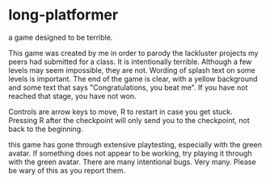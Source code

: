 # long-platformer




a game designed to be terrible.

This game was created by me in order to parody the lackluster projects my peers had submitted for a class. It is intentionally terrible. Although a few levels may seem impossible, they are not. Wording of splash text on some levels is important. The end of the game is clear, with a yellow background and some text that says "Congratulations, you beat me". If you have not reached that stage, you have not won.

Controls are arrow keys to move, R to restart in case you get stuck. Pressing R after the checkpoint will only send you to the checkpoint, not back to the beginning.

this game has gone through extensive playtesting, especially with the green avatar. If something does not appear to be working, try playing it through with the green avatar. There are many intentional bugs. Very many. Please be wary of this as you report them.

